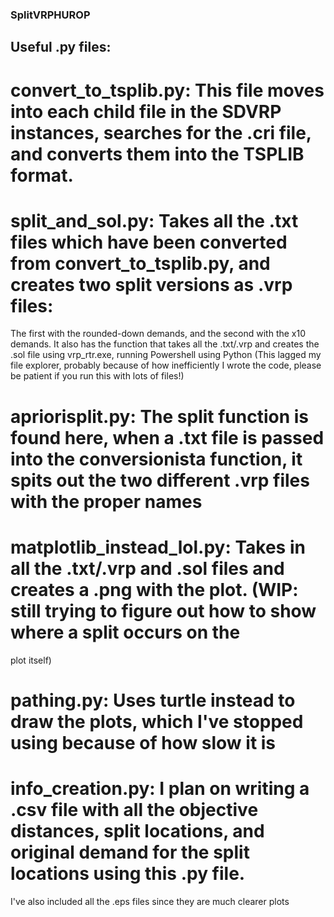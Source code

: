 ### SplitVRPHUROP

## Useful .py files:

# convert_to_tsplib.py: This file moves into each child file in the SDVRP instances, searches for the .cri file, and converts them into the TSPLIB format.

# split_and_sol.py: Takes all the .txt files which have been converted from convert_to_tsplib.py, and creates two split versions as .vrp files: 
The first with the rounded-down demands, and the second with the x10 demands.
It also has the function that takes all the .txt/.vrp and creates the .sol file using vrp_rtr.exe, running Powershell using Python (This lagged my file explorer, probably because
of how inefficiently I wrote the code, please be patient if you run this with lots of files!)

# apriorisplit.py: The split function is found here, when a .txt file is passed into the conversionista function, it spits out the two different .vrp files with the proper names

# matplotlib_instead_lol.py: Takes in all the .txt/.vrp and .sol files and creates a .png with the plot. (WIP: still trying to figure out how to show where a split occurs on the
plot itself)

# pathing.py: Uses turtle instead to draw the plots, which I've stopped using because of how slow it is

# info_creation.py: I plan on writing a .csv file with all the objective distances, split locations, and original demand for the split locations using this .py file.

I've also included all the .eps files since they are much clearer plots
